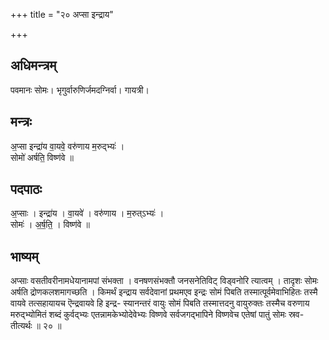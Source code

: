 +++
title = "२० अप्सा इन्द्राय"

+++
## अधिमन्त्रम्
पवमानः सोमः। भृगुर्वारुणिर्जमदग्निर्वा। गायत्री।

## मन्त्रः
अ॒प्सा इन्द्रा॑य वा॒यवे॒ वरु॑णाय म॒रुद्भ्यः॑ ।  
सोमो॑ अर्षति॒ विष्ण॑वे ॥

## पदपाठः
अ॒प्साः । इन्द्रा॑य । वा॒यवे॑ । वरु॑णाय । म॒रुत्ऽभ्यः॑ ।  
सोमः॑ । अ॒र्ष॒ति॒ । विष्ण॑वे ॥

## भाष्यम्
अप्साः वसतीवरीनामधेयानामपां संभक्ता । वनषणसंभक्तौ जनसनेतिविट् विड्वनोरि त्यात्वम् । तादृशः सोमः अर्षति द्रोणकलशमागच्छति । किमर्थं इन्द्राय सर्वदेवानां प्रथमएव इन्द्रः सोमं पिबति तस्मात्पूर्वमेवाभिहितः तस्मै वायवे तत्सहायायच ऎन्द्रवायवे हि इन्द्र- स्यानन्तरं वायुः सोमं पिबति तस्मात्तदनु वायुरुक्तः तस्मैच वरुणाय मरुद्भ्योमितं शब्दं कुर्वद्भ्यः एतन्नामकेभ्योदेवेभ्यः विष्णवे सर्वजगद्भापिने विष्णवेच एतेषां पातुं सोमः स्रव- तीत्यर्थः ॥ २० ॥